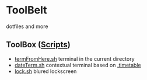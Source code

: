 # ToolBelt
 dotfiles and more 

## ToolBox ([Scripts](toolbox))
* [termFromHere.sh](toolbox/termFomHere.sh) terminal in the current directory
* [dateTerm.sh](toolbox/dateTerm.sh) contextual terminal based on [.timetable](toolbox/.timetable)
* [lock.sh](toolbox/lock.sh) blured lockscreen
